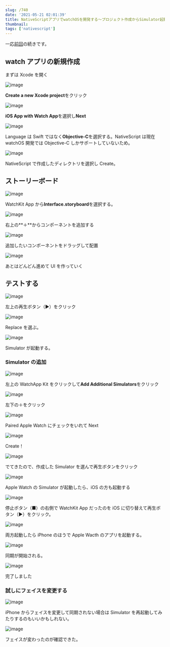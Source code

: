 ```yaml
---
slug: /740
date: '2021-05-21 02:01:39'
title: NativeScriptアプリでwatchOSを開発する〜プロジェクト作成からSimulator起動まで
thumbnail:
tags: ['nativescript']
---
```

一応[前回](https://totolog34.com/733/)の続きです。

## watch アプリの新規作成

まずは Xcode を開く

![image](/img/blog/contents/2021/05/2021-05-19-1.36.24.png)

**Create a new Xcode project**をクリック

![image](/img/blog/contents/2021/05/2021-05-21-1.19.02.png)

**iOS App with Watch App**を選択し**Next**

![image](/img/blog/contents/2021/05/2021-05-19-1.43.09.png)

Language は Swift ではなく**Objective-C**を選択する。NativeScript は現在 watchOS 開発では Objective-C しかサポートしていないため。

![image](/img/blog/contents/2021/05/2021-05-19-1.51.53.png)

NativeScript で作成したディレクトリを選択し Create。

## ストーリーボード

![image](/img/blog/contents/2021/05/2021-05-21-1.26.30.png)

WatchKit App から**Interface.storyboard**を選択する。

![image](/img/blog/contents/2021/05/2021-05-19-19.59.41.png)

右上の**＋**からコンポーネントを追加する

![image](/img/blog/contents/2021/05/2021-05-19-20.00.00.png)

追加したいコンポーネントをドラッグして配置

![image](/img/blog/contents/2021/05/2021-05-19-20.00.12.png)

あとはどんどん進めて UI を作っていく

## テストする

![image](/img/blog/contents/2021/05/2021-05-21-1.27.34.png)

左上の再生ボタン（▶）をクリック

![image](/img/blog/contents/2021/05/2021-05-19-20.10.40.png)

Replace を選ぶ。

![image](/img/blog/contents/2021/05/2021-05-21-1.40.27-1.png)

Simulator が起動する。

### Simulator の追加

![image](/img/blog/contents/2021/05/2021-05-21-1.36.52.png)

左上の WatchApp Kit をクリックして**Add Additional Simulators**をクリック

![image](/img/blog/contents/2021/05/2021-05-19-21.03.30.png)

左下の＋をクリック

![image](/img/blog/contents/2021/05/2021-05-21-1.34.28.png)

Paired Apple Watch にチェックをいれて Next

![image](/img/blog/contents/2021/05/2021-05-19-21.06.11.png)

Create！

![image](/img/blog/contents/2021/05/2021-05-21-1.35.05.png)

でてきたので、作成した Simulator を選んで再生ボタンをクリック

![image](/img/blog/contents/2021/05/2021-05-21-1.40.27.png)

Apple Watch の Simulator が起動したら、iOS の方も起動する

![image](/img/blog/contents/2021/05/2021-05-21-1.41.35.png)

停止ボタン（■）の右側で WatchKit App だったのを iOS に切り替えて再生ボタン（▶）をクリック。

![image](/img/blog/contents/2021/05/2021-05-21-1.48.50.png)

両方起動したら iPhone のほうで Apple Wacth のアプリを起動する。

![image](/img/blog/contents/2021/05/2021-05-20-22.39.04.png)

同期が開始される。

![image](/img/blog/contents/2021/05/2021-05-21-2.12.44.png)

完了しました

### 試しにフェイスを変更する

![image](/img/blog/contents/2021/05/2021-05-21-1.56.36.png)

iPhone からフェイスを変更して同期されない場合は Simulator を再起動してみたりするのもいいかもしれない。

![image](/img/blog/contents/2021/05/2021-05-21-1.58.10.png)

フェイスが変わったのが確認できた。
